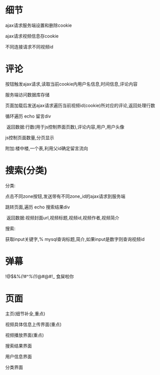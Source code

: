 # 细节

ajax请求服务端设置和删除cookie

ajax请求视频信息存cookie

不同连接请求不同视频id

# 评论

按钮触发ajax请求,读取当前cookie内用户名信息,时间信息,评论内容

服务端访问数据库存储

页面加载后发送ajax请求遍历当前视频id(cookie)所对应的评论,返回处理行数

循环遍历 echo 留言div

​	返回数据:行数(用于js控制界面页数),评论内容,用户,用户头像

js控制页面数量,分页显示

附加:楼中楼,一个表,利用父id确定留言流向

# 搜索(分类)

分类:

点击不同zone按钮,发送带有不同zone_id的ajax请求到服务端

跳转页面,遍历 echo 搜索结果div

​	返回数据:视频封面url,视频标题,视频id,视频作者,视频简介

搜索:

获取input关键字,% mysql查询标题,简介,如果input是数字则查询视频id

# 弹幕

!@$&%*(!#^%(!)*@#@#!_ 食屎啦你

# 页面

主页(细节补全,重点)

视频具体信息上传界面(重点)

视频播放界面(重点)

搜索结果界面

用户信息界面

分类界面